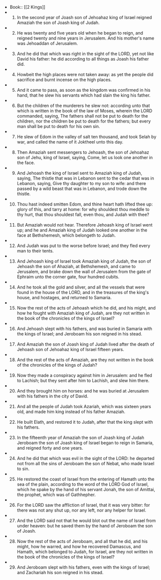- Book:: [[2 Kings]]
- 1. In the second year of Joash son of Jehoahaz king of Israel reigned Amaziah the son of Joash king of Judah.
- 2. He was twenty and five years old when he began to reign, and reigned twenty and nine years in Jerusalem. And his mother's name was Jehoaddan of Jerusalem.
- 3. And he did that which was right in the sight of the LORD, yet not like David his father: he did according to all things as Joash his father did.
- 4. Howbeit the high places were not taken away: as yet the people did sacrifice and burnt incense on the high places.
- 5. And it came to pass, as soon as the kingdom was confirmed in his hand, that he slew his servants which had slain the king his father.
- 6. But the children of the murderers he slew not: according unto that which is written in the book of the law of Moses, wherein the LORD commanded, saying, The fathers shall not be put to death for the children, nor the children be put to death for the fathers; but every man shall be put to death for his own sin.
- 7. He slew of Edom in the valley of salt ten thousand, and took Selah by war, and called the name of it Joktheel unto this day.
- 8. Then Amaziah sent messengers to Jehoash, the son of Jehoahaz son of Jehu, king of Israel, saying, Come, let us look one another in the face.
- 9. And Jehoash the king of Israel sent to Amaziah king of Judah, saying, The thistle that was in Lebanon sent to the cedar that was in Lebanon, saying, Give thy daughter to my son to wife: and there passed by a wild beast that was in Lebanon, and trode down the thistle.
- 10. Thou hast indeed smitten Edom, and thine heart hath lifted thee up: glory of this, and tarry at home: for why shouldest thou meddle to thy hurt, that thou shouldest fall, even thou, and Judah with thee?
- 11. But Amaziah would not hear. Therefore Jehoash king of Israel went up; and he and Amaziah king of Judah looked one another in the face at Bethshemesh, which belongeth to Judah.
- 12. And Judah was put to the worse before Israel; and they fled every man to their tents.
- 13. And Jehoash king of Israel took Amaziah king of Judah, the son of Jehoash the son of Ahaziah, at Bethshemesh, and came to Jerusalem, and brake down the wall of Jerusalem from the gate of Ephraim unto the corner gate, four hundred cubits.
- 14. And he took all the gold and silver, and all the vessels that were found in the house of the LORD, and in the treasures of the king's house, and hostages, and returned to Samaria.
- 15. Now the rest of the acts of Jehoash which he did, and his might, and how he fought with Amaziah king of Judah, are they not written in the book of the chronicles of the kings of Israel?
- 16. And Jehoash slept with his fathers, and was buried in Samaria with the kings of Israel; and Jeroboam his son reigned in his stead.
- 17. And Amaziah the son of Joash king of Judah lived after the death of Jehoash son of Jehoahaz king of Israel fifteen years.
- 18. And the rest of the acts of Amaziah, are they not written in the book of the chronicles of the kings of Judah?
- 19. Now they made a conspiracy against him in Jerusalem: and he fled to Lachish; but they sent after him to Lachish, and slew him there.
- 20. And they brought him on horses: and he was buried at Jerusalem with his fathers in the city of David.
- 21. And all the people of Judah took Azariah, which was sixteen years old, and made him king instead of his father Amaziah.
- 22. He built Elath, and restored it to Judah, after that the king slept with his fathers.
- 23. In the fifteenth year of Amaziah the son of Joash king of Judah Jeroboam the son of Joash king of Israel began to reign in Samaria, and reigned forty and one years.
- 24. And he did that which was evil in the sight of the LORD: he departed not from all the sins of Jeroboam the son of Nebat, who made Israel to sin.
- 25. He restored the coast of Israel from the entering of Hamath unto the sea of the plain, according to the word of the LORD God of Israel, which he spake by the hand of his servant Jonah, the son of Amittai, the prophet, which was of Gathhepher.
- 26. For the LORD saw the affliction of Israel, that it was very bitter: for there was not any shut up, nor any left, nor any helper for Israel.
- 27. And the LORD said not that he would blot out the name of Israel from under heaven: but he saved them by the hand of Jeroboam the son of Joash.
- 28. Now the rest of the acts of Jeroboam, and all that he did, and his might, how he warred, and how he recovered Damascus, and Hamath, which belonged to Judah, for Israel, are they not written in the book of the chronicles of the kings of Israel?
- 29. And Jeroboam slept with his fathers, even with the kings of Israel; and Zachariah his son reigned in his stead.

